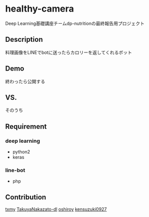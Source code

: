 # healthy-camera
Deep Learning基礎講座チームdp-nutritionの最終報告用プロジェクト

## Description
料理画像をLINEでbotに送ったらカロリーを返してくれるボット

## Demo
終わったら公開する

## VS.
そのうち

## Requirement
### deep learning
* python2
* keras

### line-bot
* php

## Contribution
[txmy](https://github.com/txmy)
[TakuyaNakazato-dl](https://github.com/TakuyaNakazato-dl)
[oshiroy](https://github.com/oshiroy)
[kensuzuki0927](https://github.com/kensuzuki0927)
